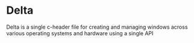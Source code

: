 # Delta
Delta is a single c-header file for creating and managing windows across various
operating systems and hardware using a single API
